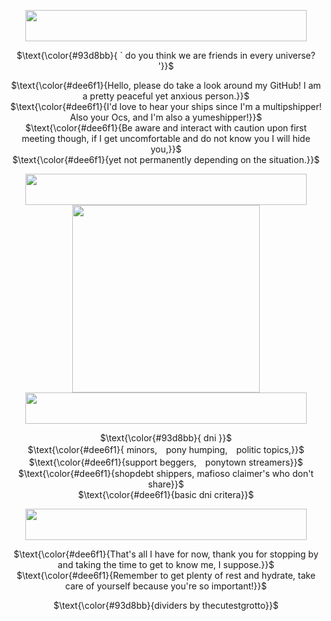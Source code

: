 </p>

<div align="center">

  <img src="https://64.media.tumblr.com/bdb037e7095a6f8ea0c2ec2aa3885565/4b377442bc93ee8d-4d/s2048x3072/9c529109e9790bbd9a67593da780f18d20ce6ce2.pnj" width="450" height="50">  

  $\text{\color{#93d8bb}{  ` do you think we are friends in every universe? '}}$

$\text{\color{#dee6f1}{Hello, please do take a look around my GitHub! I am a pretty peaceful yet anxious person.}}$ <br/> $\text{\color{#dee6f1}{I'd love to hear your ships since I'm a multipshipper! Also your Ocs, and I'm also a yumeshipper!}}$ <br/> $\text{\color{#dee6f1}{Be aware and interact with caution upon first meeting though, if I get uncomfortable and do not know you I will hide you,}}$ <br/> $\text{\color{#dee6f1}{yet not permanently depending on the situation.}}$

  <img src="https://www.pinterest.com/pin/11610911540541546/" width="450" height="50">  

  </div>

  <div align="center">
  
  <img src="https://www.pinterest.com/pin/11610911540541546/" width="300" height="300">
 
  </div>

  <div align="center">

  <img src="https://64.media.tumblr.com/0a8754985972ff77280d8a900c44ad32/4b377442bc93ee8d-16/s2048x3072/8984696499d961f506cb6b6f4371a8c764a2896a.pnj" width="450" height="50">  

$\text{\color{#93d8bb}{ dni }}$ <br/>
$\text{\color{#dee6f1}{ minors,　pony humping,　politic topics,}}$ <br/> $\text{\color{#dee6f1}{support beggers,　ponytown streamers}}$ <br/> $\text{\color{#dee6f1}{shopdebt shippers,  mafioso claimer's who don't share}}$ <br/> $\text{\color{#dee6f1}{basic dni critera}}$

  <img src="https://64.media.tumblr.com/bdb037e7095a6f8ea0c2ec2aa3885565/4b377442bc93ee8d-4d/s2048x3072/9c529109e9790bbd9a67593da780f18d20ce6ce2.pnj" width="450" height="50">  

$\text{\color{#dee6f1}{That's all I have for now, thank you for stopping by and taking the time to get to know me, I suppose.}}$ <br/> $\text{\color{#dee6f1}{Remember to get plenty of rest and hydrate, take care of yourself because you're so important!}}$

$\text{\color{#93d8bb}{dividers by thecutestgrotto}}$

</div>
